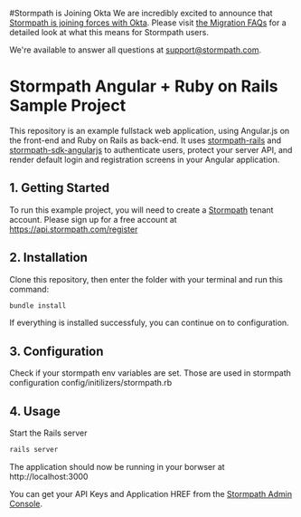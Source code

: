 #Stormpath is Joining Okta
We are incredibly excited to announce that [Stormpath is joining forces with Okta](https://stormpath.com/blog/stormpaths-new-path?utm_source=github&utm_medium=readme&utm-campaign=okta-announcement). Please visit [the Migration FAQs](https://stormpath.com/oktaplusstormpath?utm_source=github&utm_medium=readme&utm-campaign=okta-announcement) for a detailed look at what this means for Stormpath users.

We're available to answer all questions at [support@stormpath.com](mailto:support@stormpath.com).


# Stormpath Angular + Ruby on Rails Sample Project

This repository is an example fullstack web application, using Angular.js on the
front-end and Ruby on Rails as back-end.  It uses [stormpath-rails][]
and [stormpath-sdk-angularjs][] to authenticate users, protect your server API,
and render default login and registration screens in your Angular application.

[stormpath-rails]: https://github.com/stormpath/stormpath-rails
[stormpath-sdk-angularjs]: https://github.com/stormpath/stormpath-sdk-angularjs

## 1. Getting Started

To run this example project, you will need to create a [Stormpath][] tenant account.
Please sign up for a free account at https://api.stormpath.com/register

## 2. Installation

Clone this repository, then enter the folder with your terminal and run this
command:

```bash
bundle install
```

If everything is installed successfuly, you can continue on to configuration.

## 3. Configuration

Check if your stormpath env variables are set. Those are used in stormpath configuration config/initilizers/stormpath.rb

## 4. Usage

Start the Rails server

```bash
rails server
```

The application should now be running in your borwser at http://localhost:3000

You can get your API Keys and Application HREF from the
[Stormpath Admin Console][].

[Stormpath]: https://stormpath.com
[Stormpath Admin Console]: https://api.stormpath.com
[stormpath-sdk-angularjs]: https://github.com/stormpath/stormpath-sdk-angularjs
[stormpath-rails]: https://github.com/stormpath/stormpath-rails

